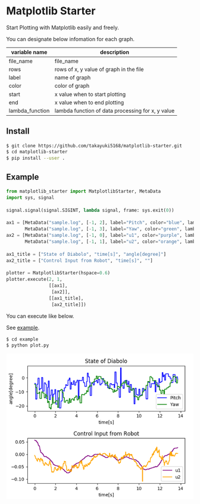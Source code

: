 Matplotlib Starter
=================

Start Plotting with Matplotlib easily and freely.

You can designate below infomation for each graph.

| variable name | description |
----|----
| file_name | file_name |
| rows | rows of x, y value of graph in the file |
| label | name of graph |
| color | color of graph |
| start | x value when to start plotting |
| end | x value when to end plotting |
| lambda_function | lambda function of data processing for x, y value |

## Install
```bash
$ git clone https://github.com/takayuki5168/matplotlib-starter.git
$ cd matplotlib-starter
$ pip install --user .
```

## Example
```python
from matplotlib_starter import MatplotlibStarter, MetaData
import sys, signal

signal.signal(signal.SIGINT, lambda signal, frame: sys.exit(0))

ax1 = [MetaData("sample.log", [-1, 2], label="Pitch", color="blue", lambda_function=[lambda x:x/100., lambda x:x]),
       MetaData("sample.log", [-1, 3], label="Yaw", color="green", lambda_function=[lambda x:x/100., lambda x:x])]
ax2 = [MetaData("sample.log", [-1, 0], label="u1", color="purple", lambda_function=[lambda x:x/100., lambda x:x-0.7]),
       MetaData("sample.log", [-1, 1], label="u2", color="orange", lambda_function=[lambda x:x/100., lambda x:x*20])]

ax1_title = ["State of Diabolo", "time[s]", "angle[degree]"]
ax2_title = ["Control Input from Robot", "time[s]", ""]

plotter = MatplotlibStarter(hspace=0.6)
plotter.execute(2, 1,
                [[ax1],
                 [ax2]],
                [[ax1_title],
                 [ax2_title]])
```

You can execute like below.

See [example](https://github.com/takayuki5168/matplotlib-starter/example).

```bash
$ cd example
$ python plot.py
```

![Graph](https://github.com/takayuki5168/MatplotlibStarter/blob/master/example/image/sample.png)